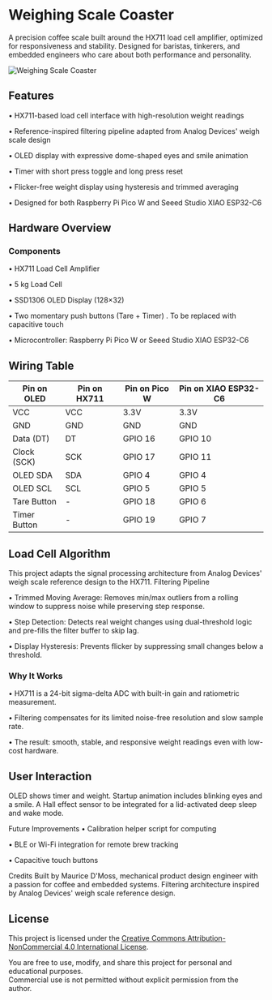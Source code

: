 # Weighing Scale Coaster
A precision coffee scale built around the HX711 load cell amplifier, optimized for responsiveness and stability. Designed for baristas, tinkerers, and embedded engineers who care about both performance and personality.

![Weighing Scale Coaster](https://github.com/meepdong/Weighing-Scale-Coaster/blob/master/Renderv1.jpg)
## Features
• 	HX711-based load cell interface with high-resolution weight readings

• 	Reference-inspired filtering pipeline adapted from Analog Devices' weigh scale design

• 	OLED display with expressive dome-shaped eyes and smile animation

• 	Timer with short press toggle and long press reset

• 	Flicker-free weight display using hysteresis and trimmed averaging

• 	Designed for both Raspberry Pi Pico W and Seeed Studio XIAO ESP32-C6

## Hardware Overview
### Components
• 	HX711 Load Cell Amplifier

• 	5 kg Load Cell

• 	SSD1306 OLED Display (128×32)

• 	Two momentary push buttons (Tare + Timer) . To be replaced with capacitive touch 

• 	Microcontroller: Raspberry Pi Pico W or Seeed Studio XIAO ESP32-C6

## Wiring Table

| Pin on OLED       | Pin on HX711 | Pin on Pico W | Pin on XIAO ESP32-C6 |
|---------------|--------------|----------------|----------------------|
| VCC           | VCC          | 3.3V           | 3.3V                 |
| GND           | GND          | GND            | GND                  |    
| Data (DT)     | DT           | GPIO 16        | GPIO 10              |
| Clock (SCK)   | SCK          | GPIO 17        | GPIO 11              |
| OLED SDA      | SDA          | GPIO 4         | GPIO 4               |    
| OLED SCL      | SCL          | GPIO 5         | GPIO 5               |
| Tare Button   | -            | GPIO 18        | GPIO 6               |
| Timer Button  | -            | GPIO 19        | GPIO 7               |

## Load Cell Algorithm
This project adapts the signal processing architecture from Analog Devices' weigh scale reference design to the HX711.
Filtering Pipeline

• 	Trimmed Moving Average: Removes min/max outliers from a rolling window to suppress noise while preserving step response.

• 	Step Detection: Detects real weight changes using dual-threshold logic and pre-fills the filter buffer to skip lag.

• 	Display Hysteresis: Prevents flicker by suppressing small changes below a threshold.

### Why It Works
• 	HX711 is a 24-bit sigma-delta ADC with built-in gain and ratiometric measurement.

• 	Filtering compensates for its limited noise-free resolution and slow sample rate.

• 	The result: smooth, stable, and responsive weight readings even with low-cost hardware.

## User Interaction

OLED shows timer and weight. Startup animation includes blinking eyes and a smile. A Hall effect sensor to be integrated for a lid-activated deep sleep and wake mode.

Future Improvements
• 	Calibration helper script for computing 

• 	BLE or Wi-Fi integration for remote brew tracking

• 	Capacitive touch buttons

Credits
Built by Maurice D'Moss, mechanical product design engineer with a passion for coffee and embedded systems.
Filtering architecture inspired by Analog Devices' weigh scale reference design.

## License

This project is licensed under the [Creative Commons Attribution-NonCommercial 4.0 International License](https://creativecommons.org/licenses/by-nc/4.0/).

You are free to use, modify, and share this project for personal and educational purposes.  
Commercial use is not permitted without explicit permission from the author.
